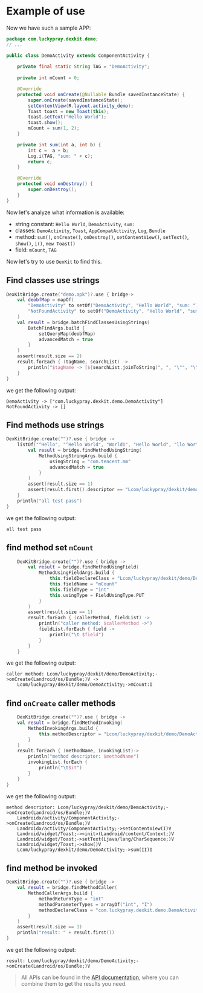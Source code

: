 # Example of use

Now we have such a sample APP:

```java
package com.luckypray.dexkit.demo;
// ...

public class DemoActivity extends ComponentActivity {
    
    private final static String TAG = "DemoActivity";
    
    private int mCount = 0;

    @Override
    protected void onCreate(@Nullable Bundle savedInstanceState) {
        super.onCreate(savedInstanceState);
        setContentView(R.layout.activity_demo);
        Toast toast = new Toast(this);
        toast.setText("Hello World");
        toast.show();
        mCount = sum(1, 2);
    }

    private int sum(int a, int b) {
        int c =  a + b;
        Log.i(TAG, "sum: " + c);
        return c;
    }

    @Override
    protected void onDestroy() {
        super.onDestroy();
    }
}
```

Now let's analyze what information is available:

- string constant: `Hello World`, `DemoActivity`, `sum: `
- classes: `DemoActivity`, `Toast`, `AppCompatActivity`, `Log`, `Bundle`
- method: `sum()`, `onCreate()`, `onDestroy()`, `setContentView()`, `setText()`, `show()`, `i()`, `new Toast()`
- field: `mCount`, `TAG`

Now let's try to use `DexKit` to find this.

## Find classes use strings

```kotlin
DexKitBridge.create("demo.apk")?.use { bridge->
    val deobfMap = mapOf(
        "DemoActivity" to setOf("DemoActivity", "Hello World", "sum: "),
        "NotFoundActivity" to setOf("DemoActivity", "Hello World", "sum: ", "not found"),
    )
    val result = bridge.batchFindClassesUsingStrings(
        BatchFindArgs.build {
            setQueryMap(deobfMap)
            advancedMatch = true
        }
    )
    assert(result.size == 2)
    result.forEach { (tagName, searchList) ->
        println("$tagName -> [${searchList.joinToString(", ", "\"", "\"")}]")
    }
}
```

we get the following output:

```text
DemoActivity -> ["com.luckypray.dexkit.demo.DemoActivity"]
NotFoundActivity -> []
```

## Find methods use strings

```kotlin
DexKitBridge.create("")?.use { bridge ->
    listOf("^Hello", "^Hello World", "World$", "Hello World", "llo Wor").forEach {
        val result = bridge.findMethodUsingString(
            MethodUsingStringArgs.build {
                usingString = "com.tencent.mm"
                advancedMatch = true
            }
        )
        assert(result.size == 1)
        assert(result.first().descriptor == "Lcom/luckypray/dexkit/demo/DemoActivity;->onCreate(Landroid/os/Bundle;)V")
    }
    println("all test pass")
}
```

we get the following output:

```text
all test pass
```

## find method set `mCount`

```kotlin
    DexKitBridge.create("")?.use { bridge ->
        val result = bridge.findMethodUsingField(
            MethodUsingFieldArgs.build {
                this.fieldDeclareClass = "Lcom/luckypray/dexkit/demo/DemoActivity;"
                this.fieldName = "mCount"
                this.fieldType = "int"
                this.usingType = FieldUsingType.PUT
            }
        )
        assert(result.size == 1)
        result.forEach { (callerMethod, fieldList) -> 
            println("caller method: $callerMethod ->")
            fieldList.forEach { field ->
                println("\t $field")
            }
        }
    }
```

we get the following output:

```text
caller method: Lcom/luckypray/dexkit/demo/DemoActivity;->onCreate(Landroid/os/Bundle;)V ->
    Lcom/luckypray/dexkit/demo/DemoActivity;->mCount:I
```

## find `onCreate` caller methods

```kotlin
    DexKitBridge.create("")?.use { bridge ->
    val result = bridge.findMethodInvoking(
        MethodInvokingArgs.build {
            this.methodDescriptor = "Lcom/luckypray/dexkit/demo/DemoActivity;->onCreate(Landroid/os/Bundle;)V"
        }
    )
    result.forEach { (methodName, invokingList)->
        println("method descriptor: $methodName")
        invokingList.forEach {
            println("\t$it")
        }
    }
}
```

we get the following output:

```text
method descriptor: Lcom/luckypray/dexkit/demo/DemoActivity;->onCreate(Landroid/os/Bundle;)V
    Landroidx/activity/ComponentActivity;->onCreate(Landroid/os/Bundle;)V
    Landroidx/activity/ComponentActivity;->setContentView(I)V
    Landroid/widget/Toast;-><init>(Landroid/content/Context;)V
    Landroid/widget/Toast;->setText(Ljava/lang/CharSequence;)V
    Landroid/widget/Toast;->show()V
    Lcom/luckypray/dexkit/demo/DemoActivity;->sum(II)I
```

## find method be invoked

```kotlin
DexKitBridge.create("")?.use { bridge ->
    val result = bridge.findMethodCaller(
        MethodCallerArgs.build {
            methodReturnType = "int"
            methodParameterTypes = arrayOf("int", "I")
            methodDeclareClass = "com.luckypray.dexkit.demo.DemoActivity"
        }
    )
    assert(result.size == 1)
    println("result: " + result.first())
}
```

we get the following output:

```text
result: Lcom/luckypray/dexkit/demo/DemoActivity;->onCreate(Landroid/os/Bundle;)V
```


> All APIs can be found in the [API documentation](https://luckypray.org/DexKit-Doc/dexkit/io.luckypray.dexkit/-dex-kit-bridge/index.html), 
> where you can combine them to get the results you need.